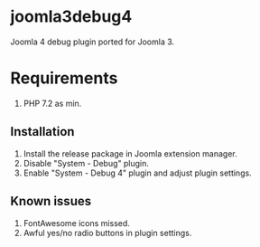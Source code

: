 # joomla3debug4
Joomla 4 debug plugin ported for Joomla 3.

# Requirements

1. PHP 7.2 as min.

## Installation

1. Install the release package in Joomla extension manager.
2. Disable "System - Debug" plugin.
3. Enable "System - Debug 4" plugin and adjust plugin settings.

## Known issues

1. FontAwesome icons missed.
2. Awful yes/no radio buttons in plugin settings.
